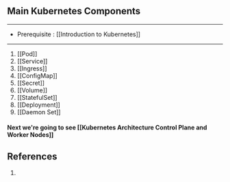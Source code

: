 ## Main Kubernetes Components 
---
-  Prerequisite : [[Introduction to Kubernetes]] 
---
1) [[Pod]]
2) [[Service]]
3) [[Ingress]]
4) [[ConfigMap]]
5) [[Secret]]
6) [[Volume]]
7) [[StatefulSet]]  
8) [[Deployment]]
9) [[Daemon Set]]
#### Next we're going to see [[Kubernetes Architecture Control Plane and Worker Nodes]]
## References
1.